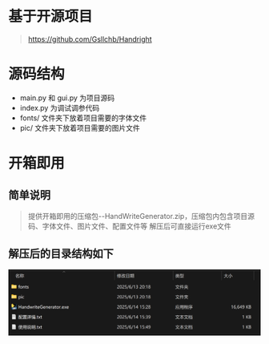 # 基于开源项目
> https://github.com/Gsllchb/Handright


# 源码结构

- main.py 和 gui.py 为项目源码
- index.py 为调试调参代码
- fonts/ 文件夹下放着项目需要的字体文件
- pic/ 文件夹下放着项目需要的图片文件

# 开箱即用
## 简单说明
> 提供开箱即用的压缩包--HandWriteGenerator.zip，压缩包内包含项目源码、字体文件、图片文件、配置文件等
解压后可直接运行exe文件
## 解压后的目录结构如下
![解压后的目录结构](image.png)
